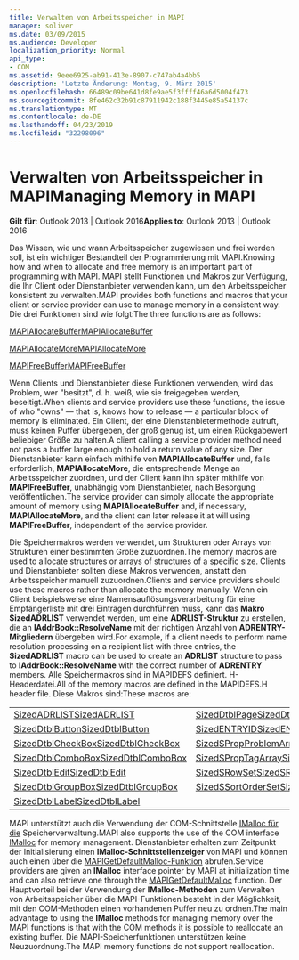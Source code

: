 ```yaml
---
title: Verwalten von Arbeitsspeicher in MAPI
manager: soliver
ms.date: 03/09/2015
ms.audience: Developer
localization_priority: Normal
api_type:
- COM
ms.assetid: 9eee6925-ab91-413e-8907-c747ab4a4bb5
description: 'Letzte Änderung: Montag, 9. März 2015'
ms.openlocfilehash: 66489c09be641d8fe9ae5f3ffff46a6d5004f473
ms.sourcegitcommit: 8fe462c32b91c87911942c188f3445e85a54137c
ms.translationtype: MT
ms.contentlocale: de-DE
ms.lasthandoff: 04/23/2019
ms.locfileid: "32298096"
---
```

# <a name="managing-memory-in-mapi"></a><span data-ttu-id="ea3fc-103">Verwalten von Arbeitsspeicher in MAPI</span><span class="sxs-lookup"><span data-stu-id="ea3fc-103">Managing Memory in MAPI</span></span>

  
  
<span data-ttu-id="ea3fc-104">**Gilt für**: Outlook 2013 | Outlook 2016</span><span class="sxs-lookup"><span data-stu-id="ea3fc-104">**Applies to**: Outlook 2013 | Outlook 2016</span></span> 
  
<span data-ttu-id="ea3fc-105">Das Wissen, wie und wann Arbeitsspeicher zugewiesen und frei werden soll, ist ein wichtiger Bestandteil der Programmierung mit MAPI.</span><span class="sxs-lookup"><span data-stu-id="ea3fc-105">Knowing how and when to allocate and free memory is an important part of programming with MAPI.</span></span> <span data-ttu-id="ea3fc-106">MAPI stellt Funktionen und Makros zur Verfügung, die Ihr Client oder Dienstanbieter verwenden kann, um den Arbeitsspeicher konsistent zu verwalten.</span><span class="sxs-lookup"><span data-stu-id="ea3fc-106">MAPI provides both functions and macros that your client or service provider can use to manage memory in a consistent way.</span></span> <span data-ttu-id="ea3fc-107">Die drei Funktionen sind wie folgt:</span><span class="sxs-lookup"><span data-stu-id="ea3fc-107">The three functions are as follows:</span></span>
  
[<span data-ttu-id="ea3fc-108">MAPIAllocateBuffer</span><span class="sxs-lookup"><span data-stu-id="ea3fc-108">MAPIAllocateBuffer</span></span>](mapiallocatebuffer.md)
  
[<span data-ttu-id="ea3fc-109">MAPIAllocateMore</span><span class="sxs-lookup"><span data-stu-id="ea3fc-109">MAPIAllocateMore</span></span>](mapiallocatemore.md)
  
[<span data-ttu-id="ea3fc-110">MAPIFreeBuffer</span><span class="sxs-lookup"><span data-stu-id="ea3fc-110">MAPIFreeBuffer</span></span>](mapifreebuffer.md)
  
<span data-ttu-id="ea3fc-111">Wenn Clients und Dienstanbieter diese Funktionen verwenden, wird das Problem, wer "besitzt", d. h. weiß, wie sie freigegeben werden, beseitigt.</span><span class="sxs-lookup"><span data-stu-id="ea3fc-111">When clients and service providers use these functions, the issue of who "owns" — that is, knows how to release — a particular block of memory is eliminated.</span></span> <span data-ttu-id="ea3fc-112">Ein Client, der eine Dienstanbietermethode aufruft, muss keinen Puffer übergeben, der groß genug ist, um einen Rückgabewert beliebiger Größe zu halten.</span><span class="sxs-lookup"><span data-stu-id="ea3fc-112">A client calling a service provider method need not pass a buffer large enough to hold a return value of any size.</span></span> <span data-ttu-id="ea3fc-113">Der Dienstanbieter kann einfach mithilfe von **MAPIAllocateBuffer** und, falls erforderlich, **MAPIAllocateMore**, die entsprechende Menge an Arbeitsspeicher zuordnen, und der Client kann ihn später mithilfe von **MAPIFreeBuffer**, unabhängig vom Dienstanbieter, nach Besorgung veröffentlichen.</span><span class="sxs-lookup"><span data-stu-id="ea3fc-113">The service provider can simply allocate the appropriate amount of memory using **MAPIAllocateBuffer** and, if necessary, **MAPIAllocateMore**, and the client can later release it at will using **MAPIFreeBuffer**, independent of the service provider.</span></span> 
  
<span data-ttu-id="ea3fc-114">Die Speichermakros werden verwendet, um Strukturen oder Arrays von Strukturen einer bestimmten Größe zuzuordnen.</span><span class="sxs-lookup"><span data-stu-id="ea3fc-114">The memory macros are used to allocate structures or arrays of structures of a specific size.</span></span> <span data-ttu-id="ea3fc-115">Clients und Dienstanbieter sollten diese Makros verwenden, anstatt den Arbeitsspeicher manuell zuzuordnen.</span><span class="sxs-lookup"><span data-stu-id="ea3fc-115">Clients and service providers should use these macros rather than allocate the memory manually.</span></span> <span data-ttu-id="ea3fc-116">Wenn ein Client beispielsweise eine Namensauflösungsverarbeitung für eine Empfängerliste mit drei Einträgen durchführen muss, kann das **Makro SizedADRLIST** verwendet werden, um eine **ADRLIST-Struktur** zu erstellen, die an **IAddrBook::ResolveName** mit der richtigen Anzahl von **ADRENTRY-Mitgliedern** übergeben wird.</span><span class="sxs-lookup"><span data-stu-id="ea3fc-116">For example, if a client needs to perform name resolution processing on a recipient list with three entries, the **SizedADRLIST** macro can be used to create an **ADRLIST** structure to pass to **IAddrBook::ResolveName** with the correct number of **ADRENTRY** members.</span></span> <span data-ttu-id="ea3fc-117">Alle Speichermakros sind in MAPIDEFS definiert. H-Headerdatei.</span><span class="sxs-lookup"><span data-stu-id="ea3fc-117">All of the memory macros are defined in the MAPIDEFS.H header file.</span></span> <span data-ttu-id="ea3fc-118">Diese Makros sind:</span><span class="sxs-lookup"><span data-stu-id="ea3fc-118">These macros are:</span></span> 
  
|||
|:-----|:-----|
|[<span data-ttu-id="ea3fc-119">SizedADRLIST</span><span class="sxs-lookup"><span data-stu-id="ea3fc-119">SizedADRLIST</span></span>](sizedadrlist.md) <br/> |[<span data-ttu-id="ea3fc-120">SizedDtblPage</span><span class="sxs-lookup"><span data-stu-id="ea3fc-120">SizedDtblPage</span></span>](sizeddtblpage.md) <br/> |
|[<span data-ttu-id="ea3fc-121">SizedDtblButton</span><span class="sxs-lookup"><span data-stu-id="ea3fc-121">SizedDtblButton</span></span>](sizeddtblbutton.md) <br/> |[<span data-ttu-id="ea3fc-122">SizedENTRYID</span><span class="sxs-lookup"><span data-stu-id="ea3fc-122">SizedENTRYID</span></span>](sizedentryid.md) <br/> |
|[<span data-ttu-id="ea3fc-123">SizedDtblCheckBox</span><span class="sxs-lookup"><span data-stu-id="ea3fc-123">SizedDtblCheckBox</span></span>](sizeddtblcheckbox.md) <br/> |[<span data-ttu-id="ea3fc-124">SizedSPropProblemArray</span><span class="sxs-lookup"><span data-stu-id="ea3fc-124">SizedSPropProblemArray</span></span>](sizedspropproblemarray.md) <br/> |
|[<span data-ttu-id="ea3fc-125">SizedDtblComboBox</span><span class="sxs-lookup"><span data-stu-id="ea3fc-125">SizedDtblComboBox</span></span>](sizeddtblcombobox.md) <br/> |[<span data-ttu-id="ea3fc-126">SizedSPropTagArray</span><span class="sxs-lookup"><span data-stu-id="ea3fc-126">SizedSPropTagArray</span></span>](sizedsproptagarray.md) <br/> |
|[<span data-ttu-id="ea3fc-127">SizedDtblEdit</span><span class="sxs-lookup"><span data-stu-id="ea3fc-127">SizedDtblEdit</span></span>](sizeddtbledit.md) <br/> |[<span data-ttu-id="ea3fc-128">SizedSRowSet</span><span class="sxs-lookup"><span data-stu-id="ea3fc-128">SizedSRowSet</span></span>](sizedsrowset.md) <br/> |
|[<span data-ttu-id="ea3fc-129">SizedDtblGroupBox</span><span class="sxs-lookup"><span data-stu-id="ea3fc-129">SizedDtblGroupBox</span></span>](sizeddtblgroupbox.md) <br/> |[<span data-ttu-id="ea3fc-130">SizedSSortOrderSet</span><span class="sxs-lookup"><span data-stu-id="ea3fc-130">SizedSSortOrderSet</span></span>](sizedssortorderset.md) <br/> |
|[<span data-ttu-id="ea3fc-131">SizedDtblLabel</span><span class="sxs-lookup"><span data-stu-id="ea3fc-131">SizedDtblLabel</span></span>](sizeddtbllabel.md) <br/> | <br/> |
   
<span data-ttu-id="ea3fc-132">MAPI unterstützt auch die Verwendung der COM-Schnittstelle [IMalloc für die](https://msdn.microsoft.com/library/ms678425%28VS.85%29.aspx) Speicherverwaltung.</span><span class="sxs-lookup"><span data-stu-id="ea3fc-132">MAPI also supports the use of the COM interface [IMalloc](https://msdn.microsoft.com/library/ms678425%28VS.85%29.aspx) for memory management.</span></span> <span data-ttu-id="ea3fc-133">Dienstanbieter erhalten zum Zeitpunkt der Initialisierung einen **IMalloc-Schnittstellenzeiger** von MAPI und können auch einen über die [MAPIGetDefaultMalloc-Funktion](mapigetdefaultmalloc.md) abrufen.</span><span class="sxs-lookup"><span data-stu-id="ea3fc-133">Service providers are given an **IMalloc** interface pointer by MAPI at initialization time and can also retrieve one through the [MAPIGetDefaultMalloc](mapigetdefaultmalloc.md) function.</span></span> <span data-ttu-id="ea3fc-134">Der Hauptvorteil bei der Verwendung der **IMalloc-Methoden** zum Verwalten von Arbeitsspeicher über die MAPI-Funktionen besteht in der Möglichkeit, mit den COM-Methoden einen vorhandenen Puffer neu zu ordnen.</span><span class="sxs-lookup"><span data-stu-id="ea3fc-134">The main advantage to using the **IMalloc** methods for managing memory over the MAPI functions is that with the COM methods it is possible to reallocate an existing buffer.</span></span> <span data-ttu-id="ea3fc-135">Die MAPI-Speicherfunktionen unterstützen keine Neuzuordnung.</span><span class="sxs-lookup"><span data-stu-id="ea3fc-135">The MAPI memory functions do not support reallocation.</span></span> 
  

